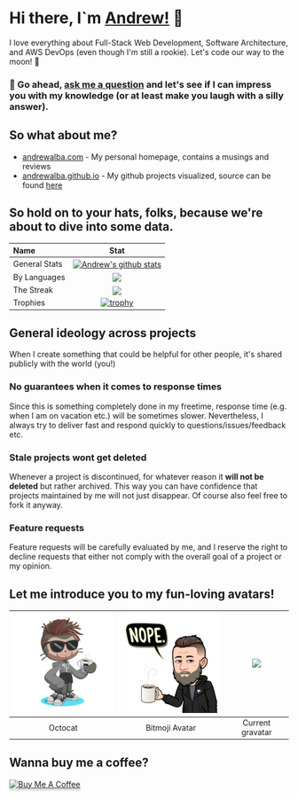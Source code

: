 # Hi there, I`m [Andrew!](https://andrewalba.com) 🙋

I love everything about Full-Stack Web Development, Software Architecture, and AWS DevOps (even though I'm still a rookie). Let's code our way to the moon! 🚀

### 💬 Go ahead, [ask me a question](https://github.com/andrewalba/andrewalba.github.io/discussions/categories/q-a) and let's see if I can impress you with my knowledge (or at least make you laugh with a silly answer).

## So what about me?

- [andrewalba.com](https://andrewalba.com) - My personal homepage, contains a musings and reviews
- [andrewalba.github.io](https://andrewalba.github.io) - My github projects visualized, source can be found [here](https://github.com/andrewalba/andrewalba.github.io)


## So hold on to your hats, folks, because we're about to dive into some data.
| Name | Stat |
| :--- | :---: |
| General Stats | <a href="https://github.com/anuraghazra/github-readme-stats#github-stats-card"><img align="center" src="https://github-readme-stats.vercel.app/api?username=andrewalba&cardType=level&bg_color=22272e&text_color=FFFFFF&title_color=D65108&count_private=true&include_all_commits=true&show_icons=true&icon_color=D65108&border_color=D65108&hide_title=true" alt="Andrew's github stats" /></a> | 
| By Languages | <a href="https://github.com/anuraghazra/github-readme-stats#github-stats-card"><img align="center" src="https://github-readme-stats.vercel.app/api/top-langs/?username=andrewalba&bg_color=22272e&text_color=FFFFFF&title_color=FFFFFF&icon_color=D65108&border_color=D65108&layout=pie&langs_count=10&hide=html,makefile" /></a> |
| The Streak | <a href="https://github.com/denvercoder1/github-readme-streak-stats"><img align="center" src="https://github-readme-streak-stats.herokuapp.com?user=andrewalba&background=22272E&border=D65108&stroke=D65108&sideLabels=FFFFFF&currStreakNum=CB2727&sideNums=D65108&currStreakLabel=FFFFFF&dates=FFFFFF"></a> |
| Trophies | [![trophy](https://github-profile-trophy.vercel.app/?username=andrewalba&theme=dark_lover&column=4&no-frame=true&margin-h=15&margin-w=15)](https://github.com/ryo-ma/github-profile-trophy) |

## General ideology across projects

When I create something that could be helpful for other people,  it's shared publicly with the world (you!)

### No guarantees when it comes to response times

Since this is something completely done in my freetime, response time (e.g. when I am on vacation etc.) will be sometimes slower.
Nevertheless, I always try to deliver fast and respond quickly to questions/issues/feedback etc. 


### Stale projects wont get deleted

Whenever a project is discontinued, for whatever reason it **will not be deleted** but rather archived. This way you can have confidence that projects maintained by me will not just disappear. Of course also feel free to fork it anyway.


### Feature requests

Feature requests will be carefully evaluated by me, and I reserve the right to decline requests that either not comply with the overall goal of a project or my opinion.


## Let me introduce you to my fun-loving avatars!

| <img width="200" src=".images/octocat.png" alt="Octocat"> | <img width="200" src=".images/bitmoji.png"> | <img width="200" src="https://gravatar.com/avatar/5283a6b91ce37dba885173a00e72163d?s=200"> | 
| :-------------------------------------------------------: | :-------------------------------------------: | :-------------------------------------------------------------------------------------------:  |
| Octocat                                                   | Bitmoji Avatar                              | Current gravatar                                                                               |

## Wanna buy me a coffee?

<a href="https://www.buymeacoffee.com/andrewalba" target="_blank"><img src="https://www.buymeacoffee.com/assets/img/custom_images/orange_img.png" alt="Buy Me A Coffee" style="height: 41px !important;width: 174px !important;box-shadow: 0px 3px 2px 0px rgba(190, 190, 190, 0.5) !important;-webkit-box-shadow: 0px 3px 2px 0px rgba(190, 190, 190, 0.5) !important;" ></a>